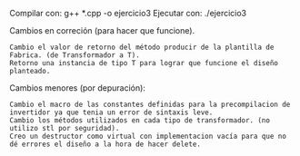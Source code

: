Compilar con: g++ *.cpp -o ejercicio3
Ejecutar con: ./ejercicio3

Cambios en correción (para hacer que funcione).

    Cambio el valor de retorno del método producir de la plantilla de Fabrica. (de Transformador a T).
    Retorno una instancia de tipo T para lograr que funcione el diseño planteado.
    
Cambios menores (por depuración):

    Cambio el macro de las constantes definidas para la precompilacion de invertidor ya que tenia un error de sintaxis leve.
    Cambio los métodos utilizados en cada tipo de transformador. (no utilizo stl por seguridad).
    Creo un destructor como virtual con implementacion vacía para que no dé errores el diseño a la hora de hacer delete.
